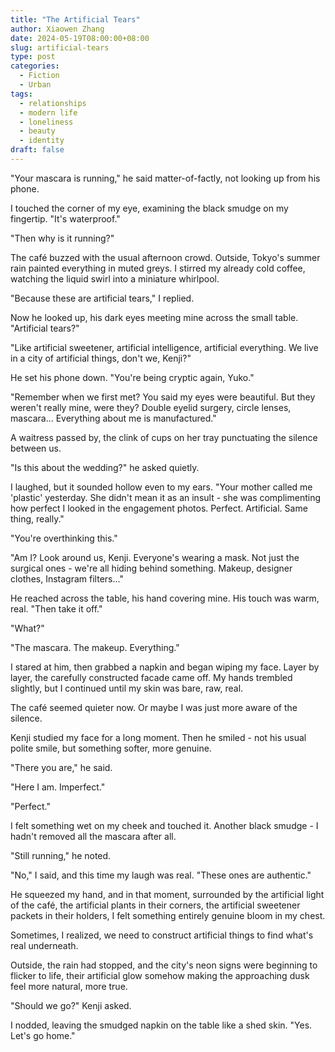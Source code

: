 ```yaml
---
title: "The Artificial Tears"
author: Xiaowen Zhang
date: 2024-05-19T08:00:00+08:00
slug: artificial-tears
type: post
categories:
  - Fiction
  - Urban
tags:
  - relationships
  - modern life
  - loneliness
  - beauty
  - identity
draft: false
---
```


"Your mascara is running," he said matter-of-factly, not looking up from his phone.

I touched the corner of my eye, examining the black smudge on my fingertip. "It's waterproof."

"Then why is it running?"

The café buzzed with the usual afternoon crowd. Outside, Tokyo's summer rain painted everything in muted greys. I stirred my already cold coffee, watching the liquid swirl into a miniature whirlpool.

"Because these are artificial tears," I replied.

Now he looked up, his dark eyes meeting mine across the small table. "Artificial tears?"

"Like artificial sweetener, artificial intelligence, artificial everything. We live in a city of artificial things, don't we, Kenji?"

He set his phone down. "You're being cryptic again, Yuko."

"Remember when we first met? You said my eyes were beautiful. But they weren't really mine, were they? Double eyelid surgery, circle lenses, mascara... Everything about me is manufactured."

A waitress passed by, the clink of cups on her tray punctuating the silence between us.

"Is this about the wedding?" he asked quietly.

I laughed, but it sounded hollow even to my ears. "Your mother called me 'plastic' yesterday. She didn't mean it as an insult - she was complimenting how perfect I looked in the engagement photos. Perfect. Artificial. Same thing, really."

"You're overthinking this."

"Am I? Look around us, Kenji. Everyone's wearing a mask. Not just the surgical ones - we're all hiding behind something. Makeup, designer clothes, Instagram filters..."

He reached across the table, his hand covering mine. His touch was warm, real. "Then take it off."

"What?"

"The mascara. The makeup. Everything."

I stared at him, then grabbed a napkin and began wiping my face. Layer by layer, the carefully constructed facade came off. My hands trembled slightly, but I continued until my skin was bare, raw, real.

The café seemed quieter now. Or maybe I was just more aware of the silence.

Kenji studied my face for a long moment. Then he smiled - not his usual polite smile, but something softer, more genuine.

"There you are," he said.

"Here I am. Imperfect."

"Perfect."

I felt something wet on my cheek and touched it. Another black smudge - I hadn't removed all the mascara after all.

"Still running," he noted.

"No," I said, and this time my laugh was real. "These ones are authentic."

He squeezed my hand, and in that moment, surrounded by the artificial light of the café, the artificial plants in their corners, the artificial sweetener packets in their holders, I felt something entirely genuine bloom in my chest.

Sometimes, I realized, we need to construct artificial things to find what's real underneath.

Outside, the rain had stopped, and the city's neon signs were beginning to flicker to life, their artificial glow somehow making the approaching dusk feel more natural, more true.

"Should we go?" Kenji asked.

I nodded, leaving the smudged napkin on the table like a shed skin. "Yes. Let's go home."